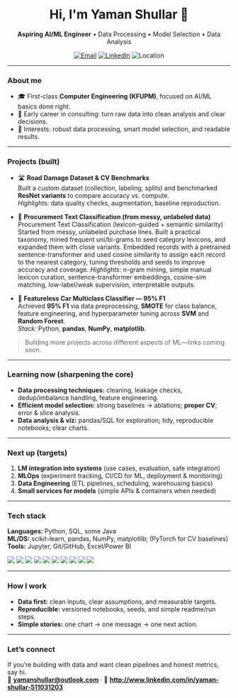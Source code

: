 <!-- Banner -->
<h1 align="center">Hi, I'm Yaman Shullar 👋</h1>
<p align="center">
  <b>Aspiring AI/ML Engineer</b> • Data Processing • Model Selection • Data Analysis
</p>

<p align="center">
  <a href="mailto:yamanshullar@outlook.com"><img alt="Email" src="https://img.shields.io/badge/Email-yamanshullar%40outlook.com-informational?style=flat-square"></a>
  <a href="http://www.linkedin.com/in/yaman-shullar-511031203"><img alt="LinkedIn" src="https://img.shields.io/badge/LinkedIn-Connect-blue?style=flat-square&logo=linkedin"></a>
  <img alt="Location" src="https://img.shields.io/badge/Riyadh%2C%20Saudi%20Arabia-🗺️-green?style=flat-square">
</p>

---

### About me
- 🎓 First-class **Computer Engineering (KFUPM)**, focused on AI/ML basics done right.
- 💼 Early career in consulting: turn raw data into clean analysis and clear decisions.
- 🔎 Interests: robust data processing, smart model selection, and readable results.

---

### Projects (built)
- 🛣️ **Road Damage Dataset & CV Benchmarks**  
  Built a custom dataset (collection, labeling, splits) and benchmarked **ResNet variants** to compare accuracy vs. compute.  
  _Highlights:_ data quality checks, augmentation, baseline reproduction.

- 🧾 **Procurement Text Classification (from messy, unlabeled data)**  
Procurement Text Classification (lexicon-guided + semantic similarity)
Started from messy, unlabeled purchase lines. Built a practical taxonomy, mined frequent uni/bi-grams to seed category lexicons, and expanded them with close variants. Embedded records with a pretrained sentence-transformer and used cosine similarity to assign each record to the nearest category, tuning thresholds and seeds to improve accuracy and coverage.
_Highlights:_ n-gram mining, simple manual lexicon curation, sentence-transformer embeddings, cosine-sim matching, low-label/weak supervision, interpretable outputs.

- 🚗 **Featureless Car Multiclass Classifier — 95% F1**  
  Achieved **95% F1** via data preprocessing, **SMOTE** for class balance, feature engineering, and hyperparameter tuning across **SVM** and **Random Forest**.  
  _Stack:_ Python, **pandas**, **NumPy**, **matplotlib**.

> Building more projects across different aspects of ML—links coming soon.

---

### Learning now (sharpening the core)
- **Data processing techniques:** cleaning, leakage checks, dedup/imbalance handling, feature engineering.
- **Efficient model selection:** strong baselines → ablations; **proper CV**; error & slice analysis.
- **Data analysis & viz:** pandas/SQL for exploration; tidy, reproducible notebooks; clear charts.

---

### Next up (targets)
1. **LM integration into systems** (use cases, evaluation, safe integration)  
2. **MLOps** (experiment tracking, CI/CD for ML, deployment & monitoring)  
3. **Data Engineering** (ETL pipelines, scheduling, warehousing basics)  
4. **Small services for models** (simple APIs & containers when needed)

---

### Tech stack
**Languages:** Python, SQL, some Java  
**ML/DS:** scikit-learn, pandas, NumPy, matplotlib; (PyTorch for CV baselines)  
**Tools:** Jupyter, Git/GitHub, Excel/Power BI

<p>
  <img src="https://img.shields.io/badge/Python-3776AB?logo=python&logoColor=white" />
  <img src="https://img.shields.io/badge/scikit--learn-F7931E?logo=scikitlearn&logoColor=white" />
  <img src="https://img.shields.io/badge/NumPy-013243?logo=numpy&logoColor=white" />
  <img src="https://img.shields.io/badge/pandas-150458?logo=pandas&logoColor=white" />
  <img src="https://img.shields.io/badge/Matplotlib-11557c?logo=plotly&logoColor=white" />
  <img src="https://img.shields.io/badge/PyTorch-EE4C2C?logo=pytorch&logoColor=white" />
  <img src="https://img.shields.io/badge/Power%20BI-F2C811?logo=powerbi&logoColor=black" />
  <img src="https://img.shields.io/badge/Excel-217346?logo=microsoft-excel&logoColor=white" />
  <img src="https://img.shields.io/badge/Java-007396?logo=openjdk&logoColor=white" />
  <img src="https://img.shields.io/badge/C-A8B9CC?logo=c&logoColor=white" />
</p>

---

### How I work
- **Data first:** clean inputs, clear assumptions, and measurable targets.  
- **Reproducible:** versioned notebooks, seeds, and simple readme/run steps.  
- **Simple stories:** one chart → one message → one next action.

---

### Let’s connect
If you’re building with data and want clean pipelines and honest metrics, say hi.  
📧 **yamanshullar@outlook.com** · 💼 **http://www.linkedin.com/in/yaman-shullar-511031203**
